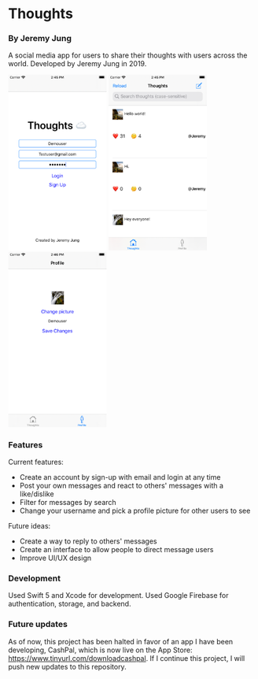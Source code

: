 # Thoughts
### By Jeremy Jung
A social media app for users to share their thoughts with users across the world. Developed by Jeremy Jung in 2019.

<img src="https://github.com/triple-jay/Thoughts/blob/master/Screenshots/Simulator%20Screen%20Shot%20-%20iPhone%20SE%20(2nd%20generation)%20-%202020-08-29%20at%2014.45.46.png" alt="screenshot1" width="200">

<img src="https://github.com/triple-jay/Thoughts/blob/master/Screenshots/Simulator%20Screen%20Shot%20-%20iPhone%20SE%20(2nd%20generation)%20-%202020-08-29%20at%2014.45.59.png" alt="screenshot2" width="200">

<img src="https://github.com/triple-jay/Thoughts/blob/master/Screenshots/Simulator%20Screen%20Shot%20-%20iPhone%20SE%20(2nd%20generation)%20-%202020-08-29%20at%2014.46.18.png" alt="screenshot3" width="200">

### Features
Current features:
* Create an account by sign-up with email and login at any time
* Post your own messages and react to others' messages with a like/dislike
* Filter for messages by search
* Change your username and pick a profile picture for other users to see

Future ideas:
* Create a way to reply to others' messages
* Create an interface to allow people to direct message users
* Improve UI/UX design

### Development
Used Swift 5 and Xcode for development.
Used Google Firebase for authentication, storage, and backend.

### Future updates
As of now, this project has been halted in favor of an app I have been developing, CashPal, which is now live on the App Store: https://www.tinyurl.com/downloadcashpal. If I continue this project, I will push new updates to this repository.
